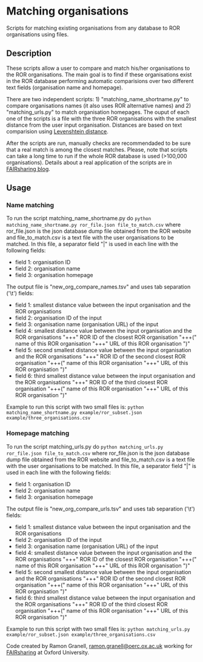 # Matching organisations
Scripts for matching existing organisations from any database to ROR organisations using files.


## Description

These scripts allow a user to compare and match his/her organisations to the ROR organisations. The main goal is to find if these organisations exist in the ROR database performing automatic comparisions over two different text fields (organisation name and homepage). 

There are two independent scripts: 1) "matching_name_shortname.py" to compare organisations names (it also uses ROR alternative names) and 2) "matching_urls.py" to match organisation homepages. The ouput of each one of the scripts is a file with the three ROR organisations with the smallest distance from the user input organisation. Distances are based on text comparision using [Levenshtein distance](https://en.wikipedia.org/wiki/Levenshtein_distance). 

After the scripts are run, manually checks are recommendaded to be sure that a real match is among the closest matches. Please, note that scripts can take a long time to run if the whole ROR database is used (>100,000 organisations). Details about a real application of the scripts are in [FAIRsharing blog](https://blog.fairsharing.org/?p=239).

## Usage
### Name matching
To run the script matching_name_shortname.py do ```python matching_name_shortname.py ror_file.json file_to_match.csv``` where ror_file.json is the json database dump file obtained from the ROR website and file_to_match.csv is a text file with the user organisations to be matched. In this file, a separator field "|" is used in each line with the following fields:
- field 1: organisation ID
- field 2: organisation name
- field 3: organisation homepage

The output file is "new_org_compare_names.tsv" and uses tab separation ('\t') fields:
- field 1: smallest distance value between the input organisation and the ROR organisations
- field 2: organisation ID of the input
- field 3: organisation name (organisation URL) of the input
- field 4: smallest distance value between the input organisation and the ROR organisations "+++" ROR ID of the closest ROR organisation "+++(" name of this ROR organisation "+++" URL of this ROR organisation ")"
- field 5: second smallest distance value between the input organisation and the ROR organisations "+++" ROR ID of the second closest ROR organisation "+++(" name of this ROR organisation "+++" URL of this ROR organisation ")"
- field 6: third smallest distance value between the input organisation and the ROR organisations "+++" ROR ID of the third closest ROR organisation "+++(" name of this ROR organisation "+++" URL of this ROR organisation ")"

Example to run this script with two small files is: ```python matching_name_shortname.py example/ror_subset.json example/three_organisations.csv``` 

### Homepage matching
To run the script matching_urls.py do ```python matching_urls.py ror_file.json file_to_match.csv``` where ror_file.json is the json database dump file obtained from the ROR website and file_to_match.csv is a text file with the user organisations to be matched. In this file, a separator field "|" is used in each line with the following fields:
- field 1: organisation ID
- field 2: organisation name
- field 3: organisation homepage

The output file is "new_org_compare_urls.tsv" and uses tab separation ('\t') fields:
- field 1: smallest distance value between the input organisation and the ROR organisations
- field 2: organisation ID of the input
- field 3: organisation name (organisation URL) of the input
- field 4: smallest distance value between the input organisation and the ROR organisations "+++" ROR ID of the closest ROR organisation "+++(" name of this ROR organisation "+++" URL of this ROR organisation ")"
- field 5: second smallest distance value between the input organisation and the ROR organisations "+++" ROR ID of the second closest ROR organisation "+++(" name of this ROR organisation "+++" URL of this ROR organisation ")"
- field 6: third smallest distance value between the input organisation and the ROR organisations "+++" ROR ID of the third closest ROR organisation "+++(" name of this ROR organisation "+++" URL of this ROR organisation ")"

Example to run this script with two small files is: ```python matching_urls.py example/ror_subset.json example/three_organisations.csv``` 


Code created by Ramon Granell, ramon.granell@oerc.ox.ac.uk working for [FAIRsharing](https://fairsharing.org/) at Oxford University.
